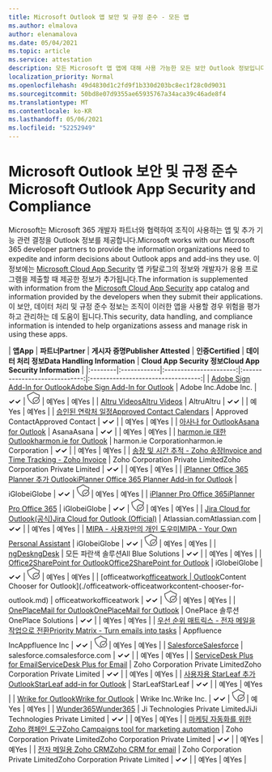 ```yaml
---
title: Microsoft Outlook 앱 보안 및 규정 준수 - 모든 앱
ms.author: elmalova
author: elenamalova
ms.date: 05/04/2021
ms.topic: article
ms.service: attestation
description: 모든 Microsoft 앱 앱에 대해 사용 가능한 모든 보안 Outlook 정보입니다.
localization_priority: Normal
ms.openlocfilehash: 49d4830d1c2fd9f1b330d203bc8ec1f28c0d9031
ms.sourcegitcommit: 50bd8e07d9355ae65935767a34aca39c46ade8f4
ms.translationtype: MT
ms.contentlocale: ko-KR
ms.lasthandoff: 05/06/2021
ms.locfileid: "52252949"
---
```

# <a name="microsoft-outlook-app-security-and-compliance"></a><span data-ttu-id="3a1af-103">Microsoft Outlook 보안 및 규정 준수</span><span class="sxs-lookup"><span data-stu-id="3a1af-103">Microsoft Outlook App Security and Compliance</span></span>

<span data-ttu-id="3a1af-104">Microsoft는 Microsoft 365 개발자 파트너와 협력하여 조직이 사용하는 앱 및 추가 기능 관련 결정을 Outlook 정보를 제공합니다.</span><span class="sxs-lookup"><span data-stu-id="3a1af-104">Microsoft works with our Microsoft 365 developer partners to provide the information organizations need to expedite and inform decisions about Outlook apps and add-ins they use.</span></span> <span data-ttu-id="3a1af-105">이 정보에는 [Microsoft Cloud App Security](https://www.microsoft.com/en-us/enterprise-mobility-security/cloud-app-security) 앱 카탈로그의 정보와 개발자가 응용 프로그램을 제출할 때 제공한 정보가 추가됩니다.</span><span class="sxs-lookup"><span data-stu-id="3a1af-105">The information is supplemented with information from the [Microsoft Cloud App Security](https://www.microsoft.com/en-us/enterprise-mobility-security/cloud-app-security) app catalog and information provided by the developers when they submit their applications.</span></span> <span data-ttu-id="3a1af-106">이 보안, 데이터 처리 및 규정 준수 정보는 조직이 이러한 앱을 사용할 경우 위험을 평가하고 관리하는 데 도움이 됩니다.</span><span class="sxs-lookup"><span data-stu-id="3a1af-106">This security, data handling, and compliance information is intended to help organizations assess and manage risk in using these apps.</span></span>

| <span data-ttu-id="3a1af-107">**앱**</span><span class="sxs-lookup"><span data-stu-id="3a1af-107">**App**</span></span> | <span data-ttu-id="3a1af-108">**파트너**</span><span class="sxs-lookup"><span data-stu-id="3a1af-108">**Partner**</span></span> | <span data-ttu-id="3a1af-109">**게시자 증명**</span><span class="sxs-lookup"><span data-stu-id="3a1af-109">**Publisher Attested**</span></span> | <span data-ttu-id="3a1af-110">**인증**</span><span class="sxs-lookup"><span data-stu-id="3a1af-110">**Certified**</span></span> | <span data-ttu-id="3a1af-111">**데이터 처리 정보**</span><span class="sxs-lookup"><span data-stu-id="3a1af-111">**Data Handling Information**</span></span> | <span data-ttu-id="3a1af-112">**Cloud App Security 정보**</span><span class="sxs-lookup"><span data-stu-id="3a1af-112">**Cloud App Security Information**</span></span> |
|:--------|:------------|:----------------------:|:-----------------------------:|:----------------------------------:|
| [<span data-ttu-id="3a1af-113">Adobe Sign Add-In for Outlook</span><span class="sxs-lookup"><span data-stu-id="3a1af-113">Adobe Sign Add-In for Outlook</span></span>](./adobe-inc-sign-add-in-for-outlook.md) | <span data-ttu-id="3a1af-114">Adobe Inc.</span><span class="sxs-lookup"><span data-stu-id="3a1af-114">Adobe Inc.</span></span> | <span data-ttu-id="3a1af-115">**✓**</span><span class="sxs-lookup"><span data-stu-id="3a1af-115">**✓**</span></span> | <img alt="Certified application badge" src="../media/certified-badge.png" height="25" width="25" /> | <span data-ttu-id="3a1af-116">예</span><span class="sxs-lookup"><span data-stu-id="3a1af-116">Yes</span></span> | <span data-ttu-id="3a1af-117">예</span><span class="sxs-lookup"><span data-stu-id="3a1af-117">Yes</span></span> |
| [<span data-ttu-id="3a1af-118">Altru Videos</span><span class="sxs-lookup"><span data-stu-id="3a1af-118">Altru Videos</span></span>](./altru-videos.md) | <span data-ttu-id="3a1af-119">Altru</span><span class="sxs-lookup"><span data-stu-id="3a1af-119">Altru</span></span> | <span data-ttu-id="3a1af-120">**✓**</span><span class="sxs-lookup"><span data-stu-id="3a1af-120">**✓**</span></span> |  | <span data-ttu-id="3a1af-121">예</span><span class="sxs-lookup"><span data-stu-id="3a1af-121">Yes</span></span> | <span data-ttu-id="3a1af-122">예</span><span class="sxs-lookup"><span data-stu-id="3a1af-122">Yes</span></span> |
| [<span data-ttu-id="3a1af-123">승인된 연락처 일정</span><span class="sxs-lookup"><span data-stu-id="3a1af-123">Approved Contact Calendars</span></span>](./approved-contact-calendars.md) | <span data-ttu-id="3a1af-124">Approved Contact</span><span class="sxs-lookup"><span data-stu-id="3a1af-124">Approved Contact</span></span> | <span data-ttu-id="3a1af-125">**✓**</span><span class="sxs-lookup"><span data-stu-id="3a1af-125">**✓**</span></span> |  | <span data-ttu-id="3a1af-126">예</span><span class="sxs-lookup"><span data-stu-id="3a1af-126">Yes</span></span> | <span data-ttu-id="3a1af-127">예</span><span class="sxs-lookup"><span data-stu-id="3a1af-127">Yes</span></span> |
| [<span data-ttu-id="3a1af-128">아사나 for Outlook</span><span class="sxs-lookup"><span data-stu-id="3a1af-128">Asana for Outlook</span></span>](./asana-for-outlook.md) | <span data-ttu-id="3a1af-129">Asana</span><span class="sxs-lookup"><span data-stu-id="3a1af-129">Asana</span></span> | <span data-ttu-id="3a1af-130">**✓**</span><span class="sxs-lookup"><span data-stu-id="3a1af-130">**✓**</span></span> |  | <span data-ttu-id="3a1af-131">예</span><span class="sxs-lookup"><span data-stu-id="3a1af-131">Yes</span></span> | <span data-ttu-id="3a1af-132">예</span><span class="sxs-lookup"><span data-stu-id="3a1af-132">Yes</span></span> |
| [<span data-ttu-id="3a1af-133">harmon.ie 대한 Outlook</span><span class="sxs-lookup"><span data-stu-id="3a1af-133">harmon.ie for Outlook</span></span>](./harmonie-corporation-for-outlook.md) | <span data-ttu-id="3a1af-134">harmon.ie Corporation</span><span class="sxs-lookup"><span data-stu-id="3a1af-134">harmon.ie Corporation</span></span> | <span data-ttu-id="3a1af-135">**✓**</span><span class="sxs-lookup"><span data-stu-id="3a1af-135">**✓**</span></span> |  | <span data-ttu-id="3a1af-136">예</span><span class="sxs-lookup"><span data-stu-id="3a1af-136">Yes</span></span> | <span data-ttu-id="3a1af-137">예</span><span class="sxs-lookup"><span data-stu-id="3a1af-137">Yes</span></span> |
| [<span data-ttu-id="3a1af-138">송장 및 시간 추적 - Zoho 송장</span><span class="sxs-lookup"><span data-stu-id="3a1af-138">Invoice and Time Tracking - Zoho Invoice</span></span>](./zoho-corporation-private-limited-invoice-and-time-tracking.md) | <span data-ttu-id="3a1af-139">Zoho Corporation Private Limited</span><span class="sxs-lookup"><span data-stu-id="3a1af-139">Zoho Corporation Private Limited</span></span> | <span data-ttu-id="3a1af-140">**✓**</span><span class="sxs-lookup"><span data-stu-id="3a1af-140">**✓**</span></span> |  | <span data-ttu-id="3a1af-141">예</span><span class="sxs-lookup"><span data-stu-id="3a1af-141">Yes</span></span> | <span data-ttu-id="3a1af-142">예</span><span class="sxs-lookup"><span data-stu-id="3a1af-142">Yes</span></span> |
| [<span data-ttu-id="3a1af-143">iPlanner Office 365 Planner 추가 Outlook</span><span class="sxs-lookup"><span data-stu-id="3a1af-143">iPlanner Office 365 Planner Add-in for Outlook</span></span>](./iglobe-iplanner-office-365-planner-add-in-for-outlook.md) | <span data-ttu-id="3a1af-144">iGlobe</span><span class="sxs-lookup"><span data-stu-id="3a1af-144">iGlobe</span></span> | <span data-ttu-id="3a1af-145">**✓**</span><span class="sxs-lookup"><span data-stu-id="3a1af-145">**✓**</span></span> | <img alt="Certified application badge" src="../media/certified-badge.png" height="25" width="25" /> | <span data-ttu-id="3a1af-146">예</span><span class="sxs-lookup"><span data-stu-id="3a1af-146">Yes</span></span> | <span data-ttu-id="3a1af-147">예</span><span class="sxs-lookup"><span data-stu-id="3a1af-147">Yes</span></span> |
| [<span data-ttu-id="3a1af-148">iPlanner Pro Office 365</span><span class="sxs-lookup"><span data-stu-id="3a1af-148">iPlanner Pro Office 365</span></span>](./iglobe-iplanner-pro-office-365.md) | <span data-ttu-id="3a1af-149">iGlobe</span><span class="sxs-lookup"><span data-stu-id="3a1af-149">iGlobe</span></span> | <span data-ttu-id="3a1af-150">**✓**</span><span class="sxs-lookup"><span data-stu-id="3a1af-150">**✓**</span></span> | <img alt="Certified application badge" src="../media/certified-badge.png" height="25" width="25" /> | <span data-ttu-id="3a1af-151">예</span><span class="sxs-lookup"><span data-stu-id="3a1af-151">Yes</span></span> | <span data-ttu-id="3a1af-152">예</span><span class="sxs-lookup"><span data-stu-id="3a1af-152">Yes</span></span> |
| [<span data-ttu-id="3a1af-153">Jira Cloud for Outlook(공식)</span><span class="sxs-lookup"><span data-stu-id="3a1af-153">Jira Cloud for Outlook (Official)</span></span>](./atlassiancom-jira-cloud-for-outlook-official.md) | <span data-ttu-id="3a1af-154">Atlassian.com</span><span class="sxs-lookup"><span data-stu-id="3a1af-154">Atlassian.com</span></span> | <span data-ttu-id="3a1af-155">**✓**</span><span class="sxs-lookup"><span data-stu-id="3a1af-155">**✓**</span></span> |  | <span data-ttu-id="3a1af-156">예</span><span class="sxs-lookup"><span data-stu-id="3a1af-156">Yes</span></span> | <span data-ttu-id="3a1af-157">예</span><span class="sxs-lookup"><span data-stu-id="3a1af-157">Yes</span></span> |
| [<span data-ttu-id="3a1af-158">MIPA - 사용자만의 개인 도우미</span><span class="sxs-lookup"><span data-stu-id="3a1af-158">MIPA - Your Own Personal Assistant</span></span>](./iglobe-mipa-your-own-personal-assistant.md) | <span data-ttu-id="3a1af-159">iGlobe</span><span class="sxs-lookup"><span data-stu-id="3a1af-159">iGlobe</span></span> | <span data-ttu-id="3a1af-160">**✓**</span><span class="sxs-lookup"><span data-stu-id="3a1af-160">**✓**</span></span> | <img alt="Certified application badge" src="../media/certified-badge.png" height="25" width="25" /> | <span data-ttu-id="3a1af-161">예</span><span class="sxs-lookup"><span data-stu-id="3a1af-161">Yes</span></span> | <span data-ttu-id="3a1af-162">예</span><span class="sxs-lookup"><span data-stu-id="3a1af-162">Yes</span></span> |
| [<span data-ttu-id="3a1af-163">ngDesk</span><span class="sxs-lookup"><span data-stu-id="3a1af-163">ngDesk</span></span>](./all-blue-solutions-ngdesk.md) | <span data-ttu-id="3a1af-164">모든 파란색 솔루션</span><span class="sxs-lookup"><span data-stu-id="3a1af-164">All Blue Solutions</span></span> | <span data-ttu-id="3a1af-165">**✓**</span><span class="sxs-lookup"><span data-stu-id="3a1af-165">**✓**</span></span> |  | <span data-ttu-id="3a1af-166">예</span><span class="sxs-lookup"><span data-stu-id="3a1af-166">Yes</span></span> | <span data-ttu-id="3a1af-167">예</span><span class="sxs-lookup"><span data-stu-id="3a1af-167">Yes</span></span> |
| [<span data-ttu-id="3a1af-168">Office2SharePoint for Outlook</span><span class="sxs-lookup"><span data-stu-id="3a1af-168">Office2SharePoint for Outlook</span></span>](./iglobe-office2sharepoint-for-outlook.md) | <span data-ttu-id="3a1af-169">iGlobe</span><span class="sxs-lookup"><span data-stu-id="3a1af-169">iGlobe</span></span> | <span data-ttu-id="3a1af-170">**✓**</span><span class="sxs-lookup"><span data-stu-id="3a1af-170">**✓**</span></span> | <img alt="Certified application badge" src="../media/certified-badge.png" height="25" width="25" /> | <span data-ttu-id="3a1af-171">예</span><span class="sxs-lookup"><span data-stu-id="3a1af-171">Yes</span></span> | <span data-ttu-id="3a1af-172">예</span><span class="sxs-lookup"><span data-stu-id="3a1af-172">Yes</span></span> |
| <span data-ttu-id="3a1af-173">[officeatwork</span><span class="sxs-lookup"><span data-stu-id="3a1af-173">[officeatwork</span></span> | <span data-ttu-id="3a1af-174">Outlook](./officeatwork-officeatworkcontent-chooser-for-outlook.md)</span><span class="sxs-lookup"><span data-stu-id="3a1af-174">Content Chooser for Outlook](./officeatwork-officeatworkcontent-chooser-for-outlook.md)</span></span> | <span data-ttu-id="3a1af-175">officeatwork</span><span class="sxs-lookup"><span data-stu-id="3a1af-175">officeatwork</span></span> | <span data-ttu-id="3a1af-176">**✓**</span><span class="sxs-lookup"><span data-stu-id="3a1af-176">**✓**</span></span> | <img alt="Certified application badge" src="../media/certified-badge.png" height="25" width="25" /> | <span data-ttu-id="3a1af-177">예</span><span class="sxs-lookup"><span data-stu-id="3a1af-177">Yes</span></span> | <span data-ttu-id="3a1af-178">예</span><span class="sxs-lookup"><span data-stu-id="3a1af-178">Yes</span></span> |
| [<span data-ttu-id="3a1af-179">OnePlaceMail for Outlook</span><span class="sxs-lookup"><span data-stu-id="3a1af-179">OnePlaceMail for Outlook</span></span>](./oneplace-solutions-oneplacemail-for-outlook.md) | <span data-ttu-id="3a1af-180">OnePlace 솔루션</span><span class="sxs-lookup"><span data-stu-id="3a1af-180">OnePlace Solutions</span></span> | <span data-ttu-id="3a1af-181">**✓**</span><span class="sxs-lookup"><span data-stu-id="3a1af-181">**✓**</span></span> |  | <span data-ttu-id="3a1af-182">예</span><span class="sxs-lookup"><span data-stu-id="3a1af-182">Yes</span></span> | <span data-ttu-id="3a1af-183">예</span><span class="sxs-lookup"><span data-stu-id="3a1af-183">Yes</span></span> |
| [<span data-ttu-id="3a1af-184">우선 순위 매트릭스 - 전자 메일을 작업으로 전환</span><span class="sxs-lookup"><span data-stu-id="3a1af-184">Priority Matrix - Turn emails into tasks</span></span>](./appfluence-inc-priority-matrix-turn-emails-into-tasks.md) | <span data-ttu-id="3a1af-185">Appfluence Inc</span><span class="sxs-lookup"><span data-stu-id="3a1af-185">Appfluence Inc</span></span> | <span data-ttu-id="3a1af-186">**✓**</span><span class="sxs-lookup"><span data-stu-id="3a1af-186">**✓**</span></span> | <img alt="Certified application badge" src="../media/certified-badge.png" height="25" width="25" /> | <span data-ttu-id="3a1af-187">예</span><span class="sxs-lookup"><span data-stu-id="3a1af-187">Yes</span></span> | <span data-ttu-id="3a1af-188">예</span><span class="sxs-lookup"><span data-stu-id="3a1af-188">Yes</span></span> |
| [<span data-ttu-id="3a1af-189">Salesforce</span><span class="sxs-lookup"><span data-stu-id="3a1af-189">Salesforce</span></span>](./salesforcecom-salesforce.md) | <span data-ttu-id="3a1af-190">salesforce.com</span><span class="sxs-lookup"><span data-stu-id="3a1af-190">salesforce.com</span></span> | <span data-ttu-id="3a1af-191">**✓**</span><span class="sxs-lookup"><span data-stu-id="3a1af-191">**✓**</span></span> |  | <span data-ttu-id="3a1af-192">예</span><span class="sxs-lookup"><span data-stu-id="3a1af-192">Yes</span></span> | <span data-ttu-id="3a1af-193">예</span><span class="sxs-lookup"><span data-stu-id="3a1af-193">Yes</span></span> |
| [<span data-ttu-id="3a1af-194">ServiceDesk Plus for Email</span><span class="sxs-lookup"><span data-stu-id="3a1af-194">ServiceDesk Plus for Email</span></span>](./zoho-corporation-private-limited-servicedesk-plus-for-email.md) | <span data-ttu-id="3a1af-195">Zoho Corporation Private Limited</span><span class="sxs-lookup"><span data-stu-id="3a1af-195">Zoho Corporation Private Limited</span></span> | <span data-ttu-id="3a1af-196">**✓**</span><span class="sxs-lookup"><span data-stu-id="3a1af-196">**✓**</span></span> |  | <span data-ttu-id="3a1af-197">예</span><span class="sxs-lookup"><span data-stu-id="3a1af-197">Yes</span></span> | <span data-ttu-id="3a1af-198">예</span><span class="sxs-lookup"><span data-stu-id="3a1af-198">Yes</span></span> |
| [<span data-ttu-id="3a1af-199">사용자용 StarLeaf 추가 Outlook</span><span class="sxs-lookup"><span data-stu-id="3a1af-199">StarLeaf add-in for Outlook</span></span>](./starleaf-add-in-for-outlook.md) | <span data-ttu-id="3a1af-200">StarLeaf</span><span class="sxs-lookup"><span data-stu-id="3a1af-200">StarLeaf</span></span> | <span data-ttu-id="3a1af-201">**✓**</span><span class="sxs-lookup"><span data-stu-id="3a1af-201">**✓**</span></span> |  | <span data-ttu-id="3a1af-202">예</span><span class="sxs-lookup"><span data-stu-id="3a1af-202">Yes</span></span> | <span data-ttu-id="3a1af-203">예</span><span class="sxs-lookup"><span data-stu-id="3a1af-203">Yes</span></span> |
| [<span data-ttu-id="3a1af-204">Wrike for Outlook</span><span class="sxs-lookup"><span data-stu-id="3a1af-204">Wrike for Outlook</span></span>](./wrike-inc-for-outlook.md) | <span data-ttu-id="3a1af-205">Wrike Inc.</span><span class="sxs-lookup"><span data-stu-id="3a1af-205">Wrike Inc.</span></span> | <span data-ttu-id="3a1af-206">**✓**</span><span class="sxs-lookup"><span data-stu-id="3a1af-206">**✓**</span></span> | <img alt="Certified application badge" src="../media/certified-badge.png" height="25" width="25" /> | <span data-ttu-id="3a1af-207">예</span><span class="sxs-lookup"><span data-stu-id="3a1af-207">Yes</span></span> | <span data-ttu-id="3a1af-208">예</span><span class="sxs-lookup"><span data-stu-id="3a1af-208">Yes</span></span> |
| [<span data-ttu-id="3a1af-209">Wunder365</span><span class="sxs-lookup"><span data-stu-id="3a1af-209">Wunder365</span></span>](./jiji-technologies-private-limited-wunder365.md) | <span data-ttu-id="3a1af-210">Ji Technologies Private Limited</span><span class="sxs-lookup"><span data-stu-id="3a1af-210">JiJi Technologies Private Limited</span></span> | <span data-ttu-id="3a1af-211">**✓**</span><span class="sxs-lookup"><span data-stu-id="3a1af-211">**✓**</span></span> |  | <span data-ttu-id="3a1af-212">예</span><span class="sxs-lookup"><span data-stu-id="3a1af-212">Yes</span></span> | <span data-ttu-id="3a1af-213">예</span><span class="sxs-lookup"><span data-stu-id="3a1af-213">Yes</span></span> |
| [<span data-ttu-id="3a1af-214">마케팅 자동화를 위한 Zoho 캠페인 도구</span><span class="sxs-lookup"><span data-stu-id="3a1af-214">Zoho Campaigns tool for marketing automation</span></span>](./zoho-corporation-private-limited-campaigns-tool-for-marketing-automation.md) | <span data-ttu-id="3a1af-215">Zoho Corporation Private Limited</span><span class="sxs-lookup"><span data-stu-id="3a1af-215">Zoho Corporation Private Limited</span></span> | <span data-ttu-id="3a1af-216">**✓**</span><span class="sxs-lookup"><span data-stu-id="3a1af-216">**✓**</span></span> |  | <span data-ttu-id="3a1af-217">예</span><span class="sxs-lookup"><span data-stu-id="3a1af-217">Yes</span></span> | <span data-ttu-id="3a1af-218">예</span><span class="sxs-lookup"><span data-stu-id="3a1af-218">Yes</span></span> |
| [<span data-ttu-id="3a1af-219">전자 메일용 Zoho CRM</span><span class="sxs-lookup"><span data-stu-id="3a1af-219">Zoho CRM for email</span></span>](./zoho-corporation-private-limited-crm-for-email.md) | <span data-ttu-id="3a1af-220">Zoho Corporation Private Limited</span><span class="sxs-lookup"><span data-stu-id="3a1af-220">Zoho Corporation Private Limited</span></span> | <span data-ttu-id="3a1af-221">**✓**</span><span class="sxs-lookup"><span data-stu-id="3a1af-221">**✓**</span></span> |  | <span data-ttu-id="3a1af-222">예</span><span class="sxs-lookup"><span data-stu-id="3a1af-222">Yes</span></span> | <span data-ttu-id="3a1af-223">예</span><span class="sxs-lookup"><span data-stu-id="3a1af-223">Yes</span></span> |
